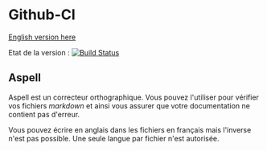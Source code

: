 <!---
#Author: Timothée Moulin
#Date : 2018-01-02
#Language: fr
-->

# Github-CI

[English version here](README.md)

Etat de la version : [![Build Status](https://travis-ci.org/timotheemoulin/github-ci.svg?branch=master)](https://travis-ci.org/timotheemoulin/github-ci)

## Aspell

Aspell est un correcteur orthographique. Vous pouvez l'utiliser pour vérifier vos fichiers *markdown* et ainsi vous assurer que votre documentation ne contient pas d'erreur.

Vous pouvez écrire en anglais dans les fichiers en français mais l'inverse n'est pas possible. Une seule langue par fichier n'est autorisée.